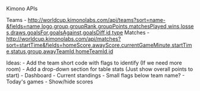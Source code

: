 

Kimono APIs

Teams - http://worldcup.kimonolabs.com/api/teams?sort=name-&fields=name,logo,group,groupRank,groupPoints,matchesPlayed,wins,losses,draws,goalsFor,goalsAgainst,goalsDiff,id,type
Matches - http://worldcup.kimonolabs.com/api/matches?sort=startTime&fields=homeScore,awayScore,currentGameMinute,startTime,status,group,awayTeamId,homeTeamId,id

Ideas:
    - Add the team short code with flags to identify (If we need more room)
    - Add a drop-down section for table stats (Just show overall points to start)
    - Dashboard
        - Current standings
            - Small flags below team name?
        - Today's games
    - Show/hide scores